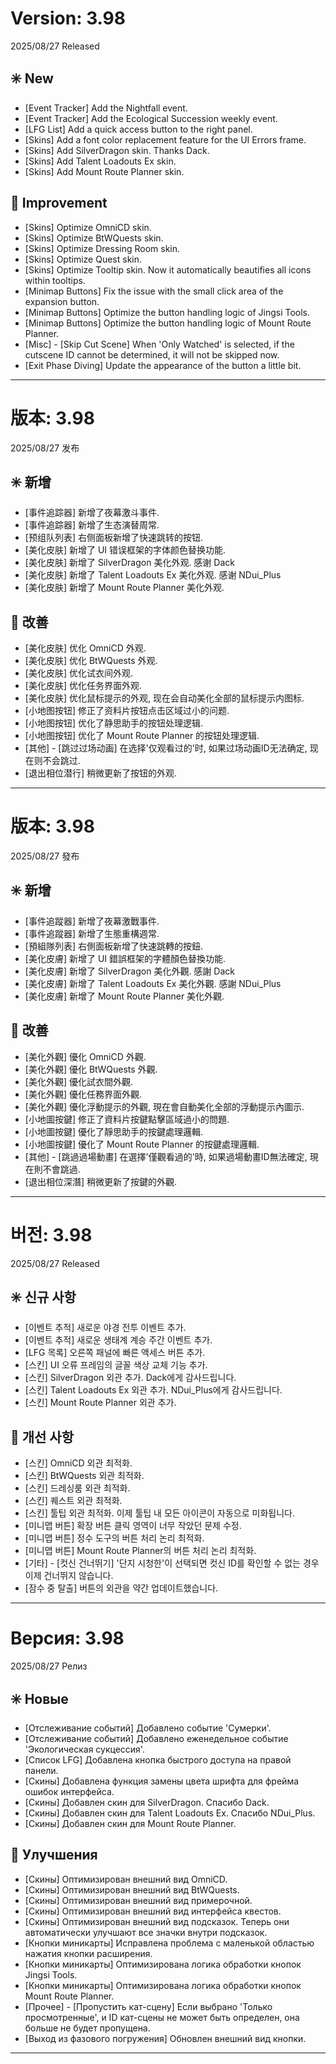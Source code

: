 # Version: 3.98
2025/08/27 Released
## ✳️ New
- [Event Tracker] Add the Nightfall event.
- [Event Tracker] Add the Ecological Succession weekly event.
- [LFG List] Add a quick access button to the right panel.
- [Skins] Add a font color replacement feature for the UI Errors frame.
- [Skins] Add SilverDragon skin. Thanks Dack.
- [Skins] Add Talent Loadouts Ex skin.
- [Skins] Add Mount Route Planner skin.
## 💪 Improvement
- [Skins] Optimize OmniCD skin.
- [Skins] Optimize BtWQuests skin.
- [Skins] Optimize Dressing Room skin.
- [Skins] Optimize Quest skin.
- [Skins] Optimize Tooltip skin. Now it automatically beautifies all icons within tooltips.
- [Minimap Buttons] Fix the issue with the small click area of the expansion button.
- [Minimap Buttons] Optimize the button handling logic of Jingsi Tools.
- [Minimap Buttons] Optimize the button handling logic of Mount Route Planner.
- [Misc] - [Skip Cut Scene] When 'Only Watched' is selected, if the cutscene ID cannot be determined, it will not be skipped now.
- [Exit Phase Diving] Update the appearance of the button a little bit.

------
# 版本: 3.98
2025/08/27 发布
## ✳️ 新增
- [事件追踪器] 新增了夜幕激斗事件.
- [事件追踪器] 新增了生态演替周常.
- [预组队列表] 右侧面板新增了快速跳转的按钮.
- [美化皮肤] 新增了 UI 错误框架的字体颜色替换功能.
- [美化皮肤] 新增了 SilverDragon 美化外观. 感谢 Dack
- [美化皮肤] 新增了 Talent Loadouts Ex 美化外观. 感谢 NDui_Plus
- [美化皮肤] 新增了 Mount Route Planner 美化外观.
## 💪 改善
- [美化皮肤] 优化 OmniCD 外观.
- [美化皮肤] 优化 BtWQuests 外观.
- [美化皮肤] 优化试衣间外观.
- [美化皮肤] 优化任务界面外观.
- [美化皮肤] 优化鼠标提示的外观, 现在会自动美化全部的鼠标提示内图标.
- [小地图按钮] 修正了资料片按钮点击区域过小的问题.
- [小地图按钮] 优化了静思助手的按钮处理逻辑.
- [小地图按钮] 优化了 Mount Route Planner 的按钮处理逻辑.
- [其他] - [跳过过场动画] 在选择'仅观看过的'时, 如果过场动画ID无法确定, 现在则不会跳过.
- [退出相位潜行] 稍微更新了按钮的外观.

------
# 版本: 3.98
2025/08/27 發布
## ✳️ 新增
- [事件追蹤器] 新增了夜幕激戰事件.
- [事件追蹤器] 新增了生態重構週常.
- [預組隊列表] 右側面板新增了快速跳轉的按鈕.
- [美化皮膚] 新增了 UI 錯誤框架的字體顏色替換功能.
- [美化皮膚] 新增了 SilverDragon 美化外觀. 感謝 Dack
- [美化皮膚] 新增了 Talent Loadouts Ex 美化外觀. 感謝 NDui_Plus
- [美化皮膚] 新增了 Mount Route Planner 美化外觀.
## 💪 改善
- [美化外觀] 優化 OmniCD 外觀.
- [美化外觀] 優化 BtWQuests 外觀.
- [美化外觀] 優化試衣間外觀.
- [美化外觀] 優化任務界面外觀.
- [美化外觀] 優化浮動提示的外觀, 現在會自動美化全部的浮動提示內圖示.
- [小地圖按鍵] 修正了資料片按鍵點擊區域過小的問題.
- [小地圖按鍵] 優化了靜思助手的按鍵處理邏輯.
- [小地圖按鍵] 優化了 Mount Route Planner 的按鍵處理邏輯.
- [其他] - [跳過過場動畫] 在選擇'僅觀看過的'時, 如果過場動畫ID無法確定, 現在則不會跳過.
- [退出相位深潛] 稍微更新了按鍵的外觀.

------
# 버전: 3.98
2025/08/27 Released
## ✳️ 신규 사항
- [이벤트 추적] 새로운 야경 전투 이벤트 추가.
- [이벤트 추적] 새로운 생태계 계승 주간 이벤트 추가.
- [LFG 목록] 오른쪽 패널에 빠른 액세스 버튼 추가.
- [스킨] UI 오류 프레임의 글꼴 색상 교체 기능 추가.
- [스킨] SilverDragon 외관 추가. Dack에게 감사드립니다.
- [스킨] Talent Loadouts Ex 외관 추가. NDui_Plus에게 감사드립니다.
- [스킨] Mount Route Planner 외관 추가.
## 💪 개선 사항
- [스킨] OmniCD 외관 최적화.
- [스킨] BtWQuests 외관 최적화.
- [스킨] 드레싱룸 외관 최적화.
- [스킨] 퀘스트 외관 최적화.
- [스킨] 툴팁 외관 최적화. 이제 툴팁 내 모든 아이콘이 자동으로 미화됩니다.
- [미니맵 버튼] 확장 버튼 클릭 영역이 너무 작았던 문제 수정.
- [미니맵 버튼] 정수 도구의 버튼 처리 논리 최적화.
- [미니맵 버튼] Mount Route Planner의 버튼 처리 논리 최적화.
- [기타] - [컷신 건너뛰기] '단지 시청한'이 선택되면 컷신 ID를 확인할 수 없는 경우 이제 건너뛰지 않습니다.
- [잠수 중 탈출] 버튼의 외관을 약간 업데이트했습니다.

------
# Версия: 3.98
2025/08/27 Релиз
## ✳️ Новые
- [Отслеживание событий] Добавлено событие 'Сумерки'.
- [Отслеживание событий] Добавлено еженедельное событие 'Экологическая сукцессия'.
- [Список LFG] Добавлена кнопка быстрого доступа на правой панели.
- [Скины] Добавлена функция замены цвета шрифта для фрейма ошибок интерфейса.
- [Скины] Добавлен скин для SilverDragon. Спасибо Dack.
- [Скины] Добавлен скин для Talent Loadouts Ex. Спасибо NDui_Plus.
- [Скины] Добавлен скин для Mount Route Planner.
## 💪 Улучшения
- [Скины] Оптимизирован внешний вид OmniCD.
- [Скины] Оптимизирован внешний вид BtWQuests.
- [Скины] Оптимизирован внешний вид примерочной.
- [Скины] Оптимизирован внешний вид интерфейса квестов.
- [Скины] Оптимизирован внешний вид подсказок. Теперь они автоматически улучшают все значки внутри подсказок.
- [Кнопки миникарты] Исправлена проблема с маленькой областью нажатия кнопки расширения.
- [Кнопки миникарты] Оптимизирована логика обработки кнопок Jingsi Tools.
- [Кнопки миникарты] Оптимизирована логика обработки кнопок Mount Route Planner.
- [Прочее] - [Пропустить кат-сцену] Если выбрано 'Только просмотренные', и ID кат-сцены не может быть определен, она больше не будет пропущена.
- [Выход из фазового погружения] Обновлен внешний вид кнопки.

------
